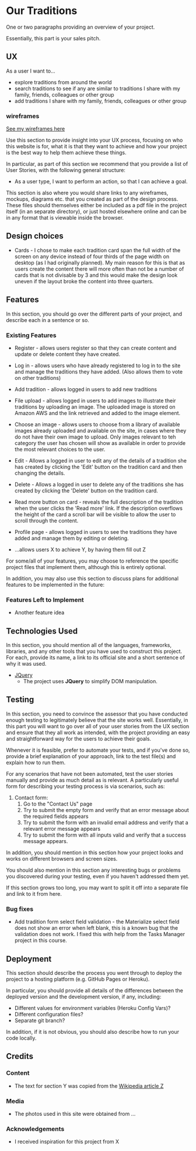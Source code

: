 # Our Traditions

One or two paragraphs providing an overview of your project.

Essentially, this part is your sales pitch.

## UX

As a user I want to...

- explore traditions from around the world
- search traditions to see if any are similar to traditions I share with my family, friends, colleagues or other group
- add traditions I share with my family, friends, colleagues or other group

### wireframes

[See my wireframes here](wireframes+mockups/wireframesv1.pdf)

Use this section to provide insight into your UX process, focusing on who this website is for, what it is that they want to achieve and how your project is the best way to help them achieve these things.

In particular, as part of this section we recommend that you provide a list of User Stories, with the following general structure:
- As a user type, I want to perform an action, so that I can achieve a goal.

This section is also where you would share links to any wireframes, mockups, diagrams etc. that you created as part of the design process. These files should themselves either be included as a pdf file in the project itself (in an separate directory), or just hosted elsewhere online and can be in any format that is viewable inside the browser.

## Design choices

- Cards - I chose to make each tradition card span the full width of the screen on any device instead of four thirds of the page width on desktop (as I had originally planned). My main reason for this is that as users create the content there will more often than not be a number of cards that is not divisable by 3 and this would make the design look uneven if the layout broke the content into three quarters. 

## Features

In this section, you should go over the different parts of your project, and describe each in a sentence or so.

### Existing Features
- Register - allows users register so that they can create content and update or delete content they have created.
- Log in - allows users who have already registered to log in to the site and manage the traditions they have added. (Also allows them to vote on other traditions)
- Add tradition - allows logged in users to add new traditions
- File upload - allows logged in users to add images to illustrate their traditions by uploading an image. The uploaded image is stored on Amazon AWS and the link retrieved and added to the image element.
- Choose an image - allows users to choose from a library of available images already uploaded and available on the site, in cases where they do not have their own image to upload. Only images relevant to teh category the user has chosen will show as available in order to provide the most relevant choices to the user.
- Edit - Allows a logged in user to edit any of the details of a tradition she has created by clicking the 'Edit' button on the tradition card and then changing the details.
- Delete - Allows a logged in user to delete any of the traditions she has created by clicking the 'Delete' button on the tradition card.
- Read more button on card - reveals the full description of the tradition when the user clicks the 'Read more' link. If the description overflows the height of the card a scroll bar will be visible to allow the user to scroll through the content.
- Profile page - allows logged in users to see the traditions they have added and manage them by editing or deleting.

- ...allows users X to achieve Y, by having them fill out Z

For some/all of your features, you may choose to reference the specific project files that implement them, although this is entirely optional.

In addition, you may also use this section to discuss plans for additional features to be implemented in the future:

### Features Left to Implement
- Another feature idea

## Technologies Used

In this section, you should mention all of the languages, frameworks, libraries, and any other tools that you have used to construct this project. For each, provide its name, a link to its official site and a short sentence of why it was used.

- [JQuery](https://jquery.com)
    - The project uses **JQuery** to simplify DOM manipulation.


## Testing

In this section, you need to convince the assessor that you have conducted enough testing to legitimately believe that the site works well. Essentially, in this part you will want to go over all of your user stories from the UX section and ensure that they all work as intended, with the project providing an easy and straightforward way for the users to achieve their goals.

Whenever it is feasible, prefer to automate your tests, and if you've done so, provide a brief explanation of your approach, link to the test file(s) and explain how to run them.

For any scenarios that have not been automated, test the user stories manually and provide as much detail as is relevant. A particularly useful form for describing your testing process is via scenarios, such as:

1. Contact form:
    1. Go to the "Contact Us" page
    2. Try to submit the empty form and verify that an error message about the required fields appears
    3. Try to submit the form with an invalid email address and verify that a relevant error message appears
    4. Try to submit the form with all inputs valid and verify that a success message appears.

In addition, you should mention in this section how your project looks and works on different browsers and screen sizes.

You should also mention in this section any interesting bugs or problems you discovered during your testing, even if you haven't addressed them yet.

If this section grows too long, you may want to split it off into a separate file and link to it from here.

### Bug fixes

- Add tradition form select field validation - the Materialize select field does not show an error when left blank, this is a known bug that the validation does not work. I fixed this with help from the Tasks Manager project in this course.

## Deployment

This section should describe the process you went through to deploy the project to a hosting platform (e.g. GitHub Pages or Heroku).

In particular, you should provide all details of the differences between the deployed version and the development version, if any, including:
- Different values for environment variables (Heroku Config Vars)?
- Different configuration files?
- Separate git branch?

In addition, if it is not obvious, you should also describe how to run your code locally.


## Credits

### Content
- The text for section Y was copied from the [Wikipedia article Z](https://en.wikipedia.org/wiki/Z)

### Media
- The photos used in this site were obtained from ...

### Acknowledgements

- I received inspiration for this project from X